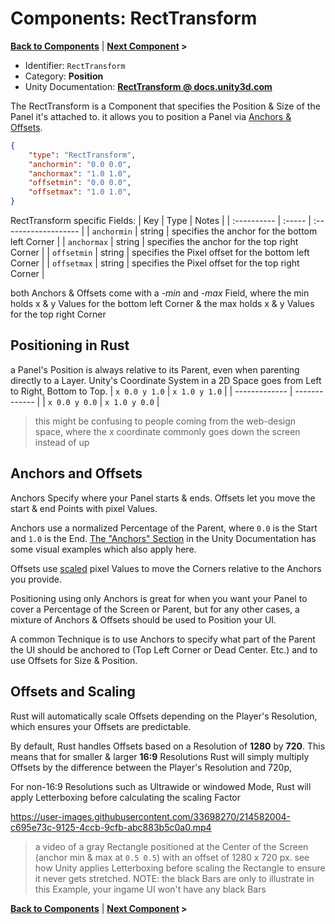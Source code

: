 # Components: RectTransform
**[Back to Components](/docs/components/README.md)** | **[Next Component](/docs/components/UnityEngine.UI.RawImage.md) >**

- Identifier: `RectTransform`
- Category: **Position**
- Unity Documentation: **[RectTransform @ docs.unity3d.com](https://docs.unity3d.com/Packages/com.unity.ugui@1.0/manual/class-RectTransform.html)**

The RectTransform is a Component that specifies the Position & Size of the Panel it's attached to.
it allows you to position a Panel via [Anchors & Offsets](#anchors-and-offsets).
```json
{
	"type": "RectTransform",
	"anchormin": "0.0 0.0",
	"anchormax": "1.0 1.0",
	"offsetmin": "0.0 0.0",
	"offsetmax": "1.0 1.0",
}
```
RectTransform specific Fields:
| Key         | Type   | Notes                |
| :---------- | :----- | :------------------- |
| `anchormin` | string | specifies the anchor for the bottom left Corner |
| `anchormax` | string | specifies the anchor for the top right Corner |
| `offsetmin` | string | specifies the Pixel offset for the bottom left Corner |
| `offsetmax` | string | specifies the Pixel offset for the top right Corner |

both Anchors & Offsets come with a *-min* and *-max* Field, where the min holds x & y Values for the bottom left Corner & the max holds x & y Values for the top right Corner

## Positioning in Rust
a Panel's Position is always relative to its Parent, even when parenting directly to a Layer. 
Unity's Coordinate System in a 2D Space goes from Left to Right, Bottom to Top. 
| `x 0.0 y 1.0` | `x 1.0 y 1.0` |
| ------------- | ------------- |
| `x 0.0 y 0.0` | `x 1.0 y 0.0` |
> this might be confusing to people coming from the web-design space, where the x coordinate commonly goes down the screen instead of up

## Anchors and Offsets
Anchors Specify where your Panel starts & ends. Offsets let you move the start & end Points with pixel Values.

Anchors use a normalized Percentage of the Parent, where `0.0` is the Start and `1.0` is the End. [The "Anchors" Section](https://docs.unity3d.com/Packages/com.unity.ugui@1.0/manual/UIBasicLayout.html#anchors) in the Unity Documentation has some visual examples which also apply here.

Offsets use [scaled](#offsets-and-scaling) pixel Values to move the Corners relative to the Anchors you provide.

Positioning using only Anchors is great for when you want your Panel to cover a Percentage of the Screen or Parent, but for any other cases, a mixture of Anchors & Offsets should be used to Position your UI.

A common Technique is to use Anchors to specify what part of the Parent the UI should be anchored to (Top Left Corner or Dead Center. Etc.) and to use Offsets for Size & Position.

## Offsets and Scaling
Rust will automatically scale Offsets depending on the Player's Resolution, which ensures your Offsets are predictable.

By default, Rust handles Offsets based on a Resolution of **1280** by **720**. This means that for smaller & larger **16:9** Resolutions Rust will simply multiply Offsets by the difference between the Player's Resolution and 720p,

For non-16:9 Resolutions such as Ultrawide or windowed Mode, Rust will apply Letterboxing before calculating the scaling Factor


https://user-images.githubusercontent.com/33698270/214582004-c695e73c-9125-4ccb-9cfb-abc883b5c0a0.mp4
> a video of a gray Rectangle positioned at the Center of the Screen (anchor min & max at `0.5 0.5`) with an offset of 1280 x 720 px. see how Unity applies Letterboxing before scaling the Rectangle to ensure it never gets stretched. NOTE: the black Bars are only to illustrate in this Example, your ingame UI won't have any black Bars


**[Back to Components](/docs/components/README.md)** | **[Next Component](/docs/components/UnityEngine.UI.RawImage.md) >**
<!--stackedit_data:
eyJoaXN0b3J5IjpbMTgwMzQ1NDI1MywxNTM0Nzk2NjQ5LC0xNj
MyMzgwNDY5LC0xMTkwNDkwMjM0LDE4NzUxMzE1ODEsLTU4NDk2
MTYyLC05ODYxMDU3NjYsLTE4MzgxMjA2ODEsLTE5MjAwODM0OT
MsLTE1NTE3NjIxNzAsLTE3NTc2MzE1ODMsMTI3MjQ5NDQ0Miwy
NDM0MzQwNzQsLTE2MzcyMTQ0NCwtMTk5MzQzMDIyMywtOTM2Nz
YxODA3LC0xMzM4ODc0Nzk4LC0xMDExNjkxMjA0LC0xMjc1MjI0
OTU5LC05MTAwMzY1MDddfQ==
-->